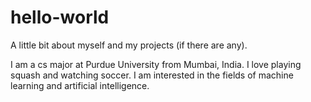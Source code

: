 # hello-world
A little bit about myself and my projects (if there are any).

I am a cs major at Purdue University from Mumbai, India. I love playing squash and watching soccer.
I am interested in the fields of machine learning and artificial intelligence.
